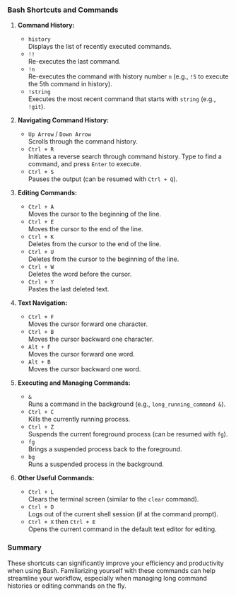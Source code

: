 ### Bash Shortcuts and Commands

1. **Command History:**
   - `history`  
     Displays the list of recently executed commands.
   - `!!`  
     Re-executes the last command.
   - `!n`  
     Re-executes the command with history number `n` (e.g., `!5` to execute the 5th command in history).
   - `!string`  
     Executes the most recent command that starts with `string` (e.g., `!git`).

2. **Navigating Command History:**
   - `Up Arrow` / `Down Arrow`  
     Scrolls through the command history.
   - `Ctrl + R`  
     Initiates a reverse search through command history. Type to find a command, and press `Enter` to execute.
   - `Ctrl + S`  
     Pauses the output (can be resumed with `Ctrl + Q`).

3. **Editing Commands:**
   - `Ctrl + A`  
     Moves the cursor to the beginning of the line.
   - `Ctrl + E`  
     Moves the cursor to the end of the line.
   - `Ctrl + K`  
     Deletes from the cursor to the end of the line.
   - `Ctrl + U`  
     Deletes from the cursor to the beginning of the line.
   - `Ctrl + W`  
     Deletes the word before the cursor.
   - `Ctrl + Y`  
     Pastes the last deleted text.

4. **Text Navigation:**
   - `Ctrl + F`  
     Moves the cursor forward one character.
   - `Ctrl + B`  
     Moves the cursor backward one character.
   - `Alt + F`  
     Moves the cursor forward one word.
   - `Alt + B`  
     Moves the cursor backward one word.

5. **Executing and Managing Commands:**
   - `&`  
     Runs a command in the background (e.g., `long_running_command &`).
   - `Ctrl + C`  
     Kills the currently running process.
   - `Ctrl + Z`  
     Suspends the current foreground process (can be resumed with `fg`).
   - `fg`  
     Brings a suspended process back to the foreground.
   - `bg`  
     Runs a suspended process in the background.

6. **Other Useful Commands:**
   - `Ctrl + L`  
     Clears the terminal screen (similar to the `clear` command).
   - `Ctrl + D`  
     Logs out of the current shell session (if at the command prompt).
   - `Ctrl + X` then `Ctrl + E`  
     Opens the current command in the default text editor for editing.

### Summary

These shortcuts can significantly improve your efficiency and productivity when using Bash. Familiarizing yourself with these commands can help streamline your workflow, especially when managing long command histories or editing commands on the fly.

